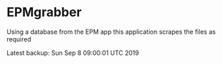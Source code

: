 # EPMgrabber
Using a database from the EPM app this application scrapes the files as required


Latest backup: Sun Sep 8 09:00:01 UTC 2019
